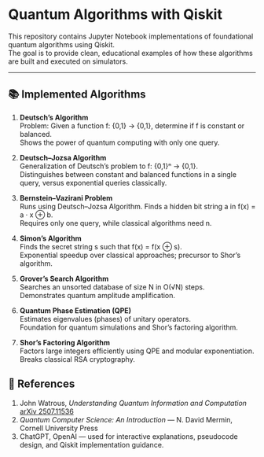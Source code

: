 # Quantum Algorithms with Qiskit

This repository contains Jupyter Notebook implementations of foundational quantum algorithms using Qiskit.  
The goal is to provide clean, educational examples of how these algorithms are built and executed on simulators.  

---

## 📚 Implemented Algorithms  

1. **Deutsch’s Algorithm**  
   Problem: Given a function f: {0,1} → {0,1}, determine if f is constant or balanced.  
   Shows the power of quantum computing with only one query.  

2. **Deutsch–Jozsa Algorithm**  
   Generalization of Deutsch’s problem to f: {0,1}ⁿ → {0,1}.  
   Distinguishes between constant and balanced functions in a single query, versus exponential queries classically.  

3. **Bernstein–Vazirani Problem**  
   Runs using Deutsch–Jozsa Algorithm. Finds a hidden bit string a in f(x) = a · x ⊕ b.  
   Requires only one query, while classical algorithms need n.  

4. **Simon’s Algorithm**  
   Finds the secret string s such that f(x) = f(x ⊕ s).  
   Exponential speedup over classical approaches; precursor to Shor’s algorithm.  

5. **Grover’s Search Algorithm**  
   Searches an unsorted database of size N in O(√N) steps.  
   Demonstrates quantum amplitude amplification.  

6. **Quantum Phase Estimation (QPE)**  
   Estimates eigenvalues (phases) of unitary operators.  
   Foundation for quantum simulations and Shor’s factoring algorithm.  

7. **Shor’s Factoring Algorithm**  
   Factors large integers efficiently using QPE and modular exponentiation.  
   Breaks classical RSA cryptography.  

## 📖 References

1. John Watrous, *Understanding Quantum Information and Computation*  [arXiv 2507.11536](https://arxiv.org/abs/2507.11536)
2. *Quantum Computer Science: An Introduction* — N. David Mermin, Cornell University Press
3. ChatGPT, OpenAI — used for interactive explanations, pseudocode design, and Qiskit implementation guidance.
